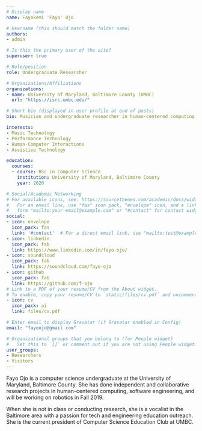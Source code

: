 ```yaml
---
# Display name
name: Fayokemi 'Fayo' Ojo

# Username (this should match the folder name)
authors:
- admin

# Is this the primary user of the site?
superuser: true

# Role/position
role: Undergraduate Researcher

# Organizations/Affiliations
organizations:
- name: University of Maryland, Baltimore County (UMBC)
  url: "https://isrc.umbc.edu/"

# Short bio (displayed in user profile at end of posts)
bio: Musician and undergraduate researcher in human-centered computing looking for interdisciplinary, graduate school opportunities.

interests:
- Music Technology
- Performance Technology
- Human-Computer Interactions
- Assistive Technology

education:
  courses:
  - course: BSc in Computer Science
    institution: University of Maryland, Baltimore County
    year: 2020

# Social/Academic Networking
# For available icons, see: https://sourcethemes.com/academic/docs/widgets/#icons
#   For an email link, use "fas" icon pack, "envelope" icon, and a link in the
#   form "mailto:your-email@example.com" or "#contact" for contact widget.
social:
- icon: envelope
  icon_pack: fas
  link: '#contact'  # For a direct email link, use "mailto:test@example.org".
- icon: linkedin
  icon_pack: fab
  link: https://www.linkedin.com/in/fayo-ojo/
- icon: soundcloud
  icon_pack: fab
  link: https://soundcloud.com/fayo-ojo
- icon: github
  icon_pack: fab
  link: https://github.com/f-ojo
# Link to a PDF of your resume/CV from the About widget.
# To enable, copy your resume/CV to `static/files/cv.pdf` and uncomment the lines below.  
- icon: cv
  icon_pack: ai
  link: files/cv.pdf

# Enter email to display Gravatar (if Gravatar enabled in Config)
email: "fayoojo@gmail.com"

# Organizational groups that you belong to (for People widget)
#   Set this to `[]` or comment out if you are not using People widget.  
user_groups:
- Researchers
- Visitors
---
```


Fayo Ojo is a computer science undergraduate at the University of Maryland, Baltimore County. She has done independent and collaborative research projects in human-centered computing, software engineering, and will be working on robotics in Fall 2019.

When she is not in class or conducting research, she is a vocalist in the Baltimore area with a passion for tech and engineering education outreach. She is the current president of Computer Science Education Club at UMBC.
